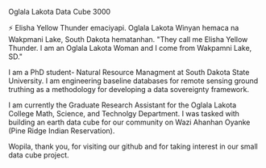 Oglala Lakota Data Cube 3000

⚡  Elisha Yellow Thunder emaciyapi. Oglala Lakota Winyan hemaca na Wakpmani Lake, South Dakota hematanhan. "They call me Elisha Yellow Thunder. I am an Oglala Lakota Woman and I come from Wakpamni Lake, SD."

I am a PhD student- Natural Resource Managment at South Dakota State University. I am engineering baseline databases for remote sensing ground truthing as a methodology for developing a data sovereignty framework. 

I am currently the Graduate Research Assistant for the Oglala Lakota College Math, Science, and Technolgy Department. I was tasked with building an earth data cube for our community on Wazi Ahanhan Oyanke (Pine Ridge Indian Reservation). 

Wopila, thank you, for visiting our github and for taking interest in our small data cube project. 

<!--
**oglalalakota-datacube3000/oglalalakota-datacube3000** is a ✨ _special_ ✨ repository because its `README.md` (this file) appears on your GitHub profile.

Here are some ideas to get you started:

- 🔭 I’m currently working on ...
- 🌱 I’m currently learning ...
- 👯 I’m looking to collaborate on ...
- 🤔 I’m looking for help with ...
- 💬 Ask me about ...
- 📫 How to reach me: ...
- 😄 Pronouns: ...
- ⚡ Fun fact: ...
-->

